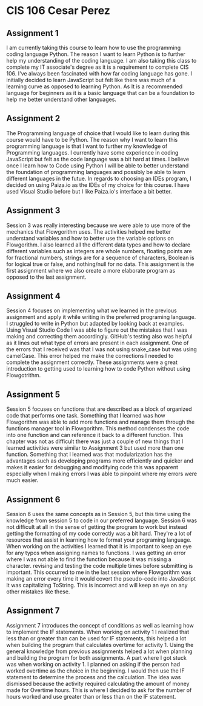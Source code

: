 # CIS 106 Cesar Perez

## Assignment 1

I am currently taking this course to learn how to use the programming coding language Python. The reason I want to learn Python is to further help my understanding of the coding language. I am also taking this class to complete my IT associate's degree as it is a requirement to complete CIS 106. I've always been fascinated with how far coding language has gone. I initially decided to learn JavaScript but felt like there was much of a learning curve as opposed to learning Python. As It is a recommended language for beginners as it is a basic language that can be a foundation to help me better understand other languages. 

## Assignment 2

The Programming language of choice that I would like to learn during this course would have to be Python. The reason why I want to learn this programming language is that I want to further my knowledge of Programming languages. I currently have some experience in coding JavaScript but felt as the code language was a bit hard at times. I believe once I learn how to Code using Python I will be able to better understand the foundation of programming languages and possibly be able to learn different languages in the futue. In regards to choosing an IDEs program, I  decided on using Paiza.io as the IDEs of my choice for this course. I have used Visual Studio before but I like Paiza.io's interface a bit better.

## Assignment 3

Session 3 was really interesting because we were able to use more of the mechanics that Flowgorithm uses. The activities helped me better understand variables and how to better use the variable options on Flowgorithm. I also learned all the different data types and how to declare different variables such as integers are whole numbers, floating points are for fractional numbers, strings are for a sequence of characters, Boolean is for logical true or false, and nothing/null for no data. This assignment is the first assignment where we also create a more elaborate program as opposed to the last assignment.

## Assignment 4

Session 4 focuses on implementing what we learned in the previous assignment and apply it while writing in the preferred programing language. I struggled to write in Python but adapted by looking back at examples. Using Visual Studio Code I was able to figure out the mistakes that I was making and correcting them accordingly. GitHub's testing also was helpful as it lines out what type of errors are present in each assignment. One of the errors that I received was that I was not using snake_case but was using camelCase. This error helped me make the corrections I needed to complete the assignment correctly. These assignments were a great introduction to getting used to learning how to code Python without using Flowgotrithm. 

## Assignment 5

Session 5 focuses on functions that are described as a block of organized code that performs one task. Something that I learned was how Flowgorithm was able to add more functions and manage them through the functions manager tool in Flowgorithm. This method condenses the code into one function and can reference it back to a different function. This chapter was not as difficult there was just a couple of new things that I learned activities were similar to Assignment 3 but used more than one function. Something that I learned was that modularization has the advantages such as developing programs more efficiently and quicker and makes it easier for debugging and modifying code this was apparent especially when I making errors I was able to pinpoint where my errors were much easier.

## Assignment 6

Session 6 uses the same concepts as in Session 5, but this time using the knowledge from session 5 to code in our preferred language. Session 6 was not difficult at all in the sense of getting the program to work but instead getting the formatting of my code correctly was a bit hard. They're a lot of resources that assist in learning how to format your programing language. When working on the activities I learned that it is important to keep an eye for any typos when assigning names to functions. I was getting an error where I was not able to find the function because it was missing a character. revising and testing the code multiple times before submitting is important. This occurred to me in the last session where Flowgorithm was making an error every time it would covert the pseudo-code into JavaScript It was capitalizing ToString. This is incorrect and will keep an eye on any other mistakes like these. 

## Assignment 7

Assignment 7 introduces the concept of conditions as well as learning how to implement the IF statements. When working on activity 1 I realized that less than or greater than can be used for IF statements, this helped a lot when building the program that calculates overtime for activity 1. Using the general knowledge from previous assignments helped a lot when planning and building the program for both assignments. A part where I got stuck was when working on activity 1. I planned on asking if the person had worked overtime as the choice in the beginning. I would then use the IF statement to determine the process and the calculation. The idea was dismissed because the activity required calculating the amount of money made for Overtime hours. This is where I decided to ask for the number of hours worked and use greater than or less than on the IF statement.
